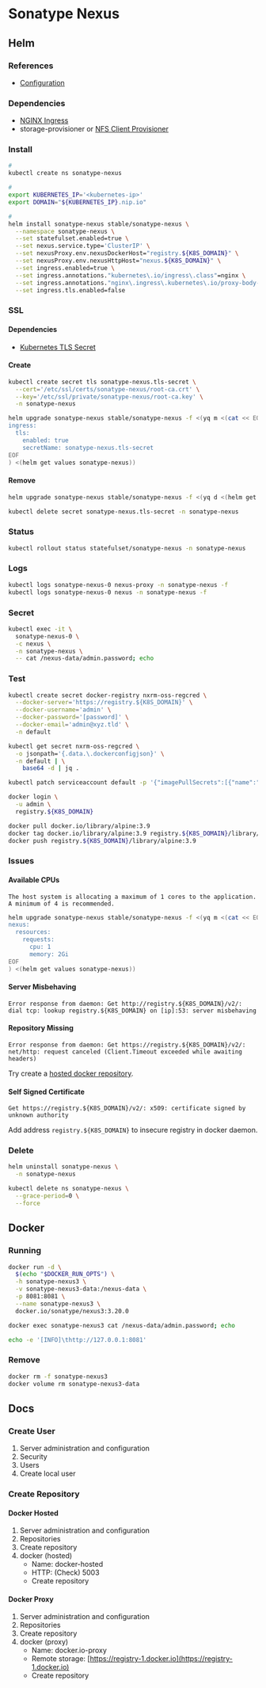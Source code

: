 # Sonatype Nexus

<!--
https://repman.io/
-->

## Helm

### References

- [Configuration](https://github.com/helm/charts/tree/master/stable/sonatype-nexus#configuration)

### Dependencies

- [NGINX Ingress](/nginx-ingress.md)
- storage-provisioner or [NFS Client Provisioner](/nfs-client-provisioner.md)

### Install

```sh
#
kubectl create ns sonatype-nexus

#
export KUBERNETES_IP='<kubernetes-ip>'
export DOMAIN="${KUBERNETES_IP}.nip.io"

#
helm install sonatype-nexus stable/sonatype-nexus \
  --namespace sonatype-nexus \
  --set statefulset.enabled=true \
  --set nexus.service.type='ClusterIP' \
  --set nexusProxy.env.nexusDockerHost="registry.${K8S_DOMAIN}" \
  --set nexusProxy.env.nexusHttpHost="nexus.${K8S_DOMAIN}" \
  --set ingress.enabled=true \
  --set ingress.annotations."kubernetes\.io/ingress\.class"=nginx \
  --set ingress.annotations."nginx\.ingress\.kubernetes\.io/proxy-body-size"=0 \
  --set ingress.tls.enabled=false
```

### SSL

#### Dependencies

- [Kubernetes TLS Secret](/k8s-tls-secret.md)

#### Create

```sh
kubectl create secret tls sonatype-nexus.tls-secret \
  --cert='/etc/ssl/certs/sonatype-nexus/root-ca.crt' \
  --key='/etc/ssl/private/sonatype-nexus/root-ca.key' \
  -n sonatype-nexus
```

```sh
helm upgrade sonatype-nexus stable/sonatype-nexus -f <(yq m <(cat << EOF
ingress:
  tls:
    enabled: true
    secretName: sonatype-nexus.tls-secret
EOF
) <(helm get values sonatype-nexus))
```

#### Remove

```sh
helm upgrade sonatype-nexus stable/sonatype-nexus -f <(yq d <(helm get values sonatype-nexus) ingress.tls)

kubectl delete secret sonatype-nexus.tls-secret -n sonatype-nexus
```

### Status

```sh
kubectl rollout status statefulset/sonatype-nexus -n sonatype-nexus
```

### Logs

```sh
kubectl logs sonatype-nexus-0 nexus-proxy -n sonatype-nexus -f
kubectl logs sonatype-nexus-0 nexus -n sonatype-nexus -f
```

### Secret

```sh
kubectl exec -it \
  sonatype-nexus-0 \
  -c nexus \
  -n sonatype-nexus \
  -- cat /nexus-data/admin.password; echo
```

### Test

```sh
kubectl create secret docker-registry nxrm-oss-regcred \
  --docker-server='https://registry.${K8S_DOMAIN}' \
  --docker-username='admin' \
  --docker-password='[password]' \
  --docker-email='admin@xyz.tld' \
  -n default
```

```sh
kubectl get secret nxrm-oss-regcred \
  -o jsonpath='{.data.\.dockerconfigjson}' \
  -n default | \
    base64 -d | jq .
```

```sh
kubectl patch serviceaccount default -p '{"imagePullSecrets":[{"name":"nxrm-oss-regcred"}]}' -n default
```

```sh
docker login \
  -u admin \
  registry.${K8S_DOMAIN}
```

```sh
docker pull docker.io/library/alpine:3.9
docker tag docker.io/library/alpine:3.9 registry.${K8S_DOMAIN}/library/alpine:3.9
docker push registry.${K8S_DOMAIN}/library/alpine:3.9
```

### Issues

#### Available CPUs

```log
The host system is allocating a maximum of 1 cores to the application. A minimum of 4 is recommended.
```

```sh
helm upgrade sonatype-nexus stable/sonatype-nexus -f <(yq m <(cat << EOF
nexus:
  resources:
    requests:
      cpu: 1
      memory: 2Gi
EOF
) <(helm get values sonatype-nexus))
```

#### Server Misbehaving

```log
Error response from daemon: Get http://registry.${K8S_DOMAIN}/v2/: dial tcp: lookup registry.${K8S_DOMAIN} on [ip]:53: server misbehaving
```

<!-- ```sh
minikube ssh -- sudo cat /etc/hosts
```

```sh
minikube ssh -- "sudo /usr/bin/sh -c 'echo -e \"$(kubectl get service nginx-ingress-controller -o jsonpath='{.status.loadBalancer.ingress[0].ip}' -n nginx-ingress)\tregistry.${K8S_DOMAIN}\" >> /etc/hosts'"
``` -->

#### Repository Missing

```log
Error response from daemon: Get https://registry.${K8S_DOMAIN}/v2/: net/http: request canceled (Client.Timeout exceeded while awaiting headers)
```

Try create a [hosted docker repository](/sonatype-nexus.md#hosted).

#### Self Signed Certificate

```log
Get https://registry.${K8S_DOMAIN}/v2/: x509: certificate signed by unknown authority
```

Add address `registry.${K8S_DOMAIN}` to insecure registry in docker daemon.

### Delete

```sh
helm uninstall sonatype-nexus \
  -n sonatype-nexus

kubectl delete ns sonatype-nexus \
  --grace-period=0 \
  --force
```

## Docker

### Running

```sh
docker run -d \
  $(echo "$DOCKER_RUN_OPTS") \
  -h sonatype-nexus3 \
  -v sonatype-nexus3-data:/nexus-data \
  -p 8081:8081 \
  --name sonatype-nexus3 \
  docker.io/sonatype/nexus3:3.20.0
```

```sh
docker exec sonatype-nexus3 cat /nexus-data/admin.password; echo
```

```sh
echo -e '[INFO]\thttp://127.0.0.1:8081'
```

### Remove

```sh
docker rm -f sonatype-nexus3
docker volume rm sonatype-nexus3-data
```

## Docs

### Create User

1. Server administration and configuration
2. Security
3. Users
4. Create local user

### Create Repository

#### Docker Hosted

1. Server administration and configuration
2. Repositories
3. Create repository
4. docker (hosted)
   - Name: docker-hosted
   - HTTP: (Check) 5003
   - Create repository

#### Docker Proxy

1. Server administration and configuration
2. Repositories
3. Create repository
4. docker (proxy)
   - Name: docker.io-proxy
   - Remote storage: [https://registry-1.docker.io](https://registry-1.docker.io)
   - Create repository
